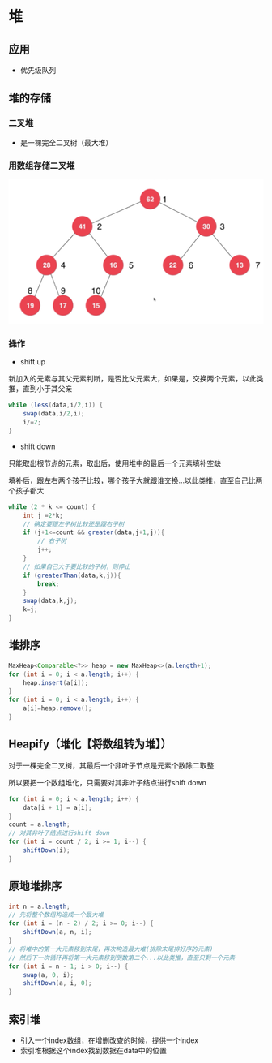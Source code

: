 # 堆

## 应用

- 优先级队列

## 堆的存储

### 二叉堆

- 是一棵完全二叉树（最大堆）

### 用数组存储二叉堆

![批注 2020-02-09 090145](/assets/批注%202020-02-09%20090145.png)

### 操作

- shift up

新加入的元素与其父元素判断，是否比父元素大，如果是，交换两个元素，以此类推，直到小于其父亲

```java
while (less(data,i/2,i)) {
    swap(data,i/2,i);
    i/=2;
}
```

- shift down

只能取出根节点的元素，取出后，使用堆中的最后一个元素填补空缺

填补后，跟左右两个孩子比较，哪个孩子大就跟谁交换...以此类推，直至自己比两个孩子都大

```java
while (2 * k <= count) {
    int j =2*k;
    // 确定要跟左子树比较还是跟右子树
    if (j+1<=count && greater(data,j+1,j)){
        // 右子树
        j++;
    }
    // 如果自己大于要比较的子树，则停止
    if (greaterThan(data,k,j)){
        break;
    }
    swap(data,k,j);
    k=j;
}
```

## 堆排序

```java
MaxHeap<Comparable<?>> heap = new MaxHeap<>(a.length+1);
for (int i = 0; i < a.length; i++) {
    heap.insert(a[i]);
}
for (int i = 0; i < a.length; i++) {
    a[i]=heap.remove();
}
```

## Heapify（堆化【将数组转为堆】）

对于一棵完全二叉树，其最后一个非叶子节点是元素个数除二取整

所以要把一个数组堆化，只需要对其非叶子结点进行shift down

```java
for (int i = 0; i < a.length; i++) {
    data[i + 1] = a[i];
}
count = a.length;
// 对其非叶子结点进行shift down
for (int i = count / 2; i >= 1; i--) {
    shiftDown(i);
}
```

## 原地堆排序

```java
int n = a.length;
// 先将整个数组构造成一个最大堆
for (int i = (n - 2) / 2; i >= 0; i--) {
    shiftDown(a, n, i);
}
// 将堆中的第一大元素移到末尾，再次构造最大堆(排除末尾排好序的元素)
// 然后下一次循环再将第一大元素移到倒数第二个...以此类推，直至只剩一个元素
for (int i = n - 1; i > 0; i--) {
    swap(a, 0, i);
    shiftDown(a, i, 0);
}
```

## 索引堆

- 引入一个index数组，在增删改查的时候，提供一个index
- 索引堆根据这个index找到数据在data中的位置

